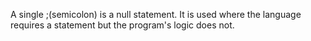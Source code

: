A single ;(semicolon) is a null statement. It is used where the language requires a statement but the program's logic does not.